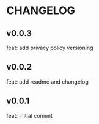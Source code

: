# CHANGELOG

## v0.0.3

feat: add privacy policy versioning

## v0.0.2

feat: add readme and changelog

## v0.0.1

feat: initial commit

